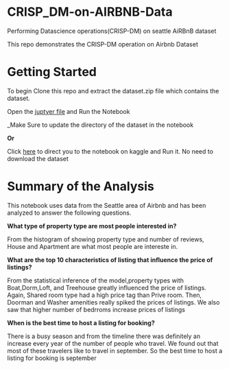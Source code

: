 # CRISP_DM-on-AIRBNB-Data
Performing Datascience operations(CRISP-DM) on seattle AiRBnB dataset

This repo demonstrates the CRISP-DM operation on Airbnb Dataset


# Getting Started

To begin Clone this repo and extract the dataset.zip file which contains the dataset.

Open the  [juptyer file](https://github.com/ian0549/CRISP_DM-on-AIRBNB-Data/blob/main/crisp-dm-process-on-seatle-airbnb-data.ipynb) and Run the Notebook

_Make Sure to update the directory of the dataset in the notebook 


**Or**

Click [here](https://www.kaggle.com/ianakoto/crisp-dm-process-on-seatle-airbnb-data) to direct you to the notebook on kaggle and Run it. No need to download the dataset

# Summary of the Analysis

This notebook uses data from the Seattle area of Airbnb and has been analyzed to answer the following questions.

**What type of property type are most people interested in?**

From the histogram of showing property type and number of reviews, House and Apartment are what most people are intereste in.

**What are the top 10 characteristics of listing that influence the price of listings?**

From the statistical inference of the model,property types with Boat,Dorm,Loft, and Treehouse greatly influenced the price of listings. Again, Shared room type had a high price tag than Prive room. Then, Doorman and Washer amenities really spiked the prices of listings. We also saw that higher number of bedrroms increase prices of listings

**When is the best time to host a listing for booking?**

There is a busy season and from the timeline there was definitely an increase every year of the number of people who travel. We found out that most of these travelers like to travel in september. So the best time to host a listing for booking is september
